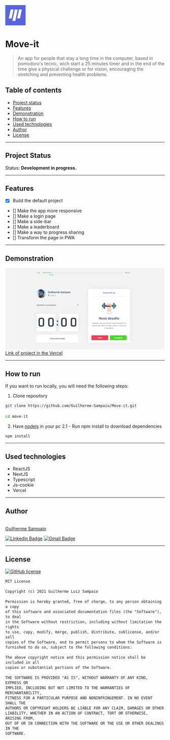 <p>
  <img src='./public/favicon.png'/> 
  <h1>Move-it</h1>
</p>

> An app for people that stay a long time in the computer, based in pomodoro's tecnic, wich start a 25 minutes timer and in the end of the time give a physical challenge or for vision, encouraging the stretching  and preventing health problems.


## Table of contents

* [Project status](#project-status)
* [Features](#features)
* [Demonstration](#demonstration)
* [How to run](#how-to-run)
* [Used technologies](#used-technologies)
* [Author](#author)
* [License](#license)

---
## Project Status

Status: **Development in progress.**

---
## Features

- [x] Build the default project
- [] Make the app more responsive
- [] Make a login page
- [] Make a side-bar
- [] Make a leaderboard
- [] Make a way to progress sharing
- [] Transform the page in PWA

---
## Demonstration

![Demonstration](./public/pageprint.png)
<a href='https://move-it-samp.vercel.app' target='_blank' >Link of project in the Vercel</a>

---
## How to run

If you want to run locally, you will need the following steps:

1. Clone repository
```bash
git clone https://github.com/Guilherme-Sampaio/Move-it.git

cd move-it
```
2. Have <a href='https://nodejs.org/en/' target='_blank' >nodejs</a> in your pc
2.1 - Run npm install to download dependencies
```bash
npm install
```
---
## Used technologies

* ReactJS
* NextJS
* Typescript
* Js-cookie
* Vercel

---
## Author

<a href="https://www.linkedin.com/in/guilherme-sampaio-4946a01a6/?miniProfileUrn=urn%3Ali%3Afs_miniProfile%3AACoAADAn1LABvmw2dWfN4Q51WAqXrKE4nrouSeU" target='_blank'>
<img style="border-radius: 50%;" src="https://media-exp1.licdn.com/dms/image/C4D03AQEoAQjPfuC4PA/profile-displayphoto-shrink_200_200/0/1602284719328?e=1619654400&v=beta&t=vFvlPgpeJMtJytGnNuNBfPc1roogY197ZgKrB0Dh9Tw" width="100px;" alt=""/>
</a>
</br>
<a href="https://www.linkedin.com/in/guilherme-sampaio-4946a01a6/?miniProfileUrn=urn%3Ali%3Afs_miniProfile%3AACoAADAn1LABvmw2dWfN4Q51WAqXrKE4nrouSeU" target='_blank'>
Guilherme Sampaio
</a>

[![Linkedin Badge](https://img.shields.io/badge/-Guilherme-blue?style=flat-square&logo=Linkedin&logoColor=white&link=https://www.linkedin.com/in/guilherme-sampaio-4946a01a6/?miniProfileUrn=urn%3Ali%3Afs_miniProfile%3AACoAADAn1LABvmw2dWfN4Q51WAqXrKE4nrouSeU)](https://www.linkedin.com/in/guilherme-sampaio-4946a01a6/?miniProfileUrn=urn%3Ali%3Afs_miniProfile%3AACoAADAn1LABvmw2dWfN4Q51WAqXrKE4nrouSeU) 
[![Gmail Badge](https://img.shields.io/badge/-kaisergui258@gmail.com-c14438?style=flat-square&logo=Gmail&logoColor=white&link=mailto:kaisergui258@gmail.com)](mailto:kaisergui258@gmail.com)

---
## License

[![GitHub license](https://img.shields.io/github/license/Pietrogon/todo-list)](https://github.com/Pietrogon/todo-list/blob/main/LICENSE)

```
MIT License

Copyright (c) 2021 Guilherme Luiz Sampaio

Permission is hereby granted, free of charge, to any person obtaining a copy
of this software and associated documentation files (the "Software"), to deal
in the Software without restriction, including without limitation the rights
to use, copy, modify, merge, publish, distribute, sublicense, and/or sell
copies of the Software, and to permit persons to whom the Software is
furnished to do so, subject to the following conditions:

The above copyright notice and this permission notice shall be included in all
copies or substantial portions of the Software.

THE SOFTWARE IS PROVIDED "AS IS", WITHOUT WARRANTY OF ANY KIND, EXPRESS OR
IMPLIED, INCLUDING BUT NOT LIMITED TO THE WARRANTIES OF MERCHANTABILITY,
FITNESS FOR A PARTICULAR PURPOSE AND NONINFRINGEMENT. IN NO EVENT SHALL THE
AUTHORS OR COPYRIGHT HOLDERS BE LIABLE FOR ANY CLAIM, DAMAGES OR OTHER
LIABILITY, WHETHER IN AN ACTION OF CONTRACT, TORT OR OTHERWISE, ARISING FROM,
OUT OF OR IN CONNECTION WITH THE SOFTWARE OR THE USE OR OTHER DEALINGS IN THE
SOFTWARE.
```